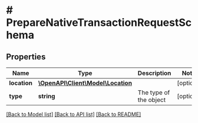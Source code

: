 # # PrepareNativeTransactionRequestSchema

## Properties

Name | Type | Description | Notes
------------ | ------------- | ------------- | -------------
**location** | [**\OpenAPI\Client\Model\Location**](Location.md) |  | [optional]
**type** | **string** | The type of the object | [optional]

[[Back to Model list]](../../README.md#models) [[Back to API list]](../../README.md#endpoints) [[Back to README]](../../README.md)
